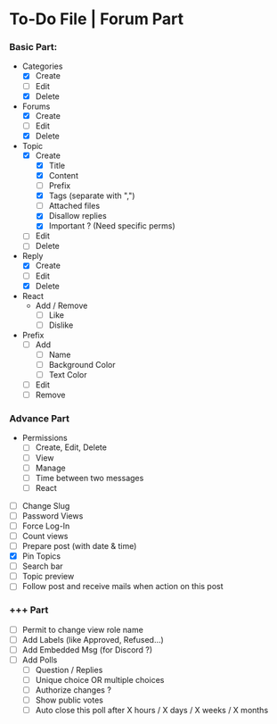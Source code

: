 # To-Do File | Forum Part

### Basic Part:
- Categories
    - [x] Create
    - [ ] Edit
    - [x] Delete
- Forums
    - [x] Create
    - [ ] Edit
    - [x] Delete
- Topic
    - [x] Create
      - [x] Title
      - [x] Content
      - [ ] Prefix
      - [x] Tags (separate with ",")
      - [ ] Attached files
      - [x] Disallow replies
      - [x] Important ? (Need specific perms)
    - [ ] Edit
    - [ ] Delete
- Reply
    - [x] Create
    - [ ] Edit
    - [x] Delete
- React
    - Add / Remove
        - [ ] Like
        - [ ] Dislike
- Prefix
    - [ ] Add
      - [ ] Name
      - [ ] Background Color
      - [ ] Text Color
    - [ ] Edit
    - [ ] Remove

### Advance Part
- Permissions
    - [ ] Create, Edit, Delete
    - [ ] View
    - [ ] Manage
    - [ ] Time between two messages
    - [ ] React
- [ ] Change Slug
- [ ] Password Views
- [ ] Force Log-In
- [ ] Count views
- [ ] Prepare post (with date & time)
- [x] Pin Topics
- [ ] Search bar
- [ ] Topic preview
- [ ] Follow post and receive mails when action on this post

### +++ Part
- [ ] Permit to change view role name
- [ ] Add Labels (like Approved, Refused...)
- [ ] Add Embedded Msg (for Discord ?)
- [ ] Add Polls
  - [ ] Question / Replies
  - [ ] Unique choice OR multiple choices
  - [ ] Authorize changes ?
  - [ ] Show public votes
  - [ ] Auto close this poll after X hours / X days / X weeks / X months